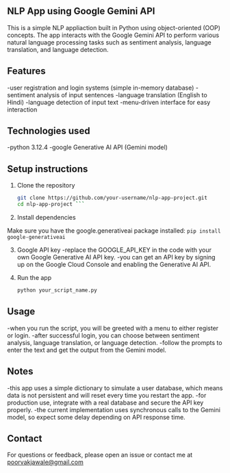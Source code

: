 ## NLP App using Google Gemini API

This is a simple NLP appliaction built in Python using object-oriented (OOP) concepts. The app interacts with the Google Gemini API to perform various natural language processing tasks such as sentiment analysis, language translation, and language detection.

## Features
 -user registration and login systems (simple in-memory database)
 -sentiment analysis of input sentences
 -language translation (English to Hindi)
 -language detection of input text
 -menu-driven interface for easy interaction

## Technologies used
-python 3.12.4
-google Generative AI API (Gemini model)

## Setup instructions

1. Clone the repository
   ```bash
   git clone https://github.com/your-username/nlp-app-project.git
   cd nlp-app-project ```
   
2. Install dependencies

  Make sure you have the google.generativeai package installed: 
``
  pip install google-generativeai ``

3. Google API key
   -replace the GOOGLE_API_KEY in the code with your own Google Generative AI API key.
   -you can get an API key by signing up on the Google Cloud Console and enabling the Generative AI API.

4. Run the app
   ```bash
   python your_script_name.py

## Usage
-when you run the script, you will be greeted with a menu to either register or login.
-after successful login, you can choose between sentiment analysis, language translation, or language detection.
-follow the prompts to enter the text and get the output from the Gemini model.

## Notes
-this app uses a simple dictionary to simulate a user database, which means data is not persistent and will reset every time you restart the app.
-for production use, integrate with a real database and secure the API key properly.
-the current implementation uses synchronous calls to the Gemini model, so expect some delay depending on API response time.

## Contact
For questions or feedback, please open an issue or contact me at poorvakjawale@gmail.com
